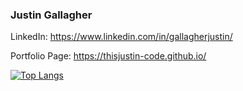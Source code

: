 ### Justin Gallagher

LinkedIn: https://www.linkedin.com/in/gallagherjustin/

Portfolio Page: https://thisjustin-code.github.io/

[![Top Langs](https://github-readme-stats.vercel.app/api/top-langs/?username=ThisJustin-code&langs_count=8)](https://github.com/anuraghazra/github-readme-stats)


